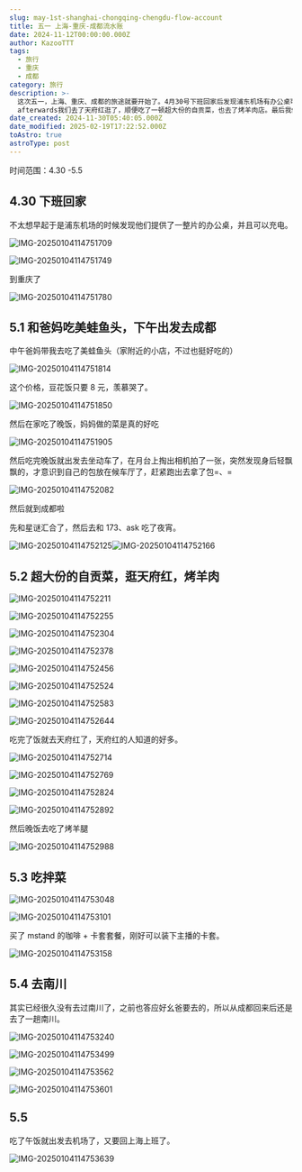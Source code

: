 ```yaml
---
slug: may-1st-shanghai-chongqing-chengdu-flow-account
title: 五一 上海-重庆-成都流水账
date: 2024-11-12T00:00:00.000Z
author: KazooTTT
tags:
  - 旅行
  - 重庆
  - 成都
category: 旅行
description: >-
  这次五一，上海、重庆、成都的旅途就要开始了。4月30号下班回家后发现浦东机场有办公桌可以使用，并且充电。接着，我们抵达重庆，并前往成都。沿途我们顺带吃了美蛙鱼头和豆花饭，晚上妈妈做的菜很好吃。出发前忘记在候车厅拿包子，这次是赶紧去取了。到成都后与朋友聚会，
  afterwards我们去了天府红逛了，顺便吃了一顿超大份的自贡菜，也去了烤羊肉店。最后我们去南川看望了老家，很遗憾时间不多了。
date_created: 2024-11-30T05:40:05.000Z
date_modified: 2025-02-19T17:22:52.000Z
toAstro: true
astroType: post
---
```


时间范围：4.30 -5.5

## 4.30 下班回家

不太想早起于是浦东机场的时候发现他们提供了一整片的办公桌，并且可以充电。

![IMG-20250104114751709](<https://pictures.kazoottt.top/2025/02/20250205-IMG-20250104114751709.jpeg>)

![IMG-20250104114751749](<https://pictures.kazoottt.top/2025/02/20250205-IMG-20250104114751749.jpeg>)

到重庆了

![IMG-20250104114751780](<https://pictures.kazoottt.top/2025/02/20250205-IMG-20250104114751780.jpeg>)

## 5.1 和爸妈吃美蛙鱼头，下午出发去成都

中午爸妈带我去吃了美蛙鱼头（家附近的小店，不过也挺好吃的）

![IMG-20250104114751814](<https://pictures.kazoottt.top/2025/02/20250205-IMG-20250104114751814.jpeg>)

这个价格，豆花饭只要 8 元，羡慕哭了。

![IMG-20250104114751850](<https://pictures.kazoottt.top/2025/02/20250205-IMG-20250104114751850.jpeg>)

然后在家吃了晚饭，妈妈做的菜是真的好吃

![IMG-20250104114751905](<https://pictures.kazoottt.top/2025/02/20250205-IMG-20250104114751905.jpeg>)

然后吃完晚饭就出发去坐动车了，在月台上掏出相机拍了一张，突然发现身后轻飘飘的，才意识到自己的包放在候车厅了，赶紧跑出去拿了包=、=

![IMG-20250104114752082](<https://pictures.kazoottt.top/2025/02/20250205-IMG-20250104114752082.jpeg>)

然后就到成都啦

先和星谜汇合了，然后去和 173、ask 吃了夜宵。

![IMG-20250104114752125](<https://pictures.kazoottt.top/2025/02/20250205-IMG-20250104114752125.png>)![IMG-20250104114752166](<https://pictures.kazoottt.top/2025/02/20250205-IMG-20250104114752166.jpeg>)

## 5.2 超大份的自贡菜，逛天府红，烤羊肉

![IMG-20250104114752211](<https://pictures.kazoottt.top/2025/02/20250205-IMG-20250104114752211.jpeg>)

![IMG-20250104114752255](<https://pictures.kazoottt.top/2025/02/20250205-IMG-20250104114752255.jpeg>)

![IMG-20250104114752304](<https://pictures.kazoottt.top/2025/02/20250205-IMG-20250104114752304.jpeg>)

![IMG-20250104114752378](<https://pictures.kazoottt.top/2025/02/20250205-IMG-20250104114752378.jpeg>)

![IMG-20250104114752456](<https://pictures.kazoottt.top/2025/02/20250205-IMG-20250104114752456.jpeg>)

![IMG-20250104114752524](<https://pictures.kazoottt.top/2025/02/20250205-IMG-20250104114752524.jpeg>)

![IMG-20250104114752583](<https://pictures.kazoottt.top/2025/02/20250205-IMG-20250104114752583.jpeg>)

![IMG-20250104114752644](<https://pictures.kazoottt.top/2025/02/20250205-IMG-20250104114752644.jpeg>)

吃完了饭就去天府红了，天府红的人知道的好多。

![IMG-20250104114752714](<https://pictures.kazoottt.top/2025/02/20250205-IMG-20250104114752714.jpeg>)

![IMG-20250104114752769](<https://pictures.kazoottt.top/2025/02/20250205-IMG-20250104114752769.jpeg>)

![IMG-20250104114752824](<https://pictures.kazoottt.top/2025/02/20250205-IMG-20250104114752824.jpeg>)

![IMG-20250104114752892](<https://pictures.kazoottt.top/2025/02/20250205-IMG-20250104114752892.jpeg>)

然后晚饭去吃了烤羊腿

![IMG-20250104114752988](<https://pictures.kazoottt.top/2025/02/20250205-IMG-20250104114752988.jpeg>)

## 5.3 吃拌菜

![IMG-20250104114753048](<https://pictures.kazoottt.top/2025/02/20250205-IMG-20250104114753048.jpeg>)

![IMG-20250104114753101](<https://pictures.kazoottt.top/2025/02/20250205-IMG-20250104114753101.jpeg>)

买了 mstand 的咖啡 + 卡套套餐，刚好可以装下主播的卡套。

![IMG-20250104114753158](<https://pictures.kazoottt.top/2025/02/20250205-IMG-20250104114753158.jpeg>)

## 5.4 去南川

其实已经很久没有去过南川了，之前也答应好幺爸要去的，所以从成都回来后还是去了一趟南川。

![IMG-20250104114753240](<https://pictures.kazoottt.top/2025/02/20250205-IMG-20250104114753240.jpeg>)

![IMG-20250104114753499](<https://pictures.kazoottt.top/2025/02/20250205-IMG-20250104114753499.jpeg>)

![IMG-20250104114753562](<https://pictures.kazoottt.top/2025/02/20250205-IMG-20250104114753562.jpeg>)

![IMG-20250104114753601](<https://pictures.kazoottt.top/2025/02/20250205-IMG-20250104114753601.jpeg>)

## 5.5

吃了午饭就出发去机场了，又要回上海上班了。

![IMG-20250104114753639](<https://pictures.kazoottt.top/2025/02/20250205-IMG-20250104114753639.jpeg>)

